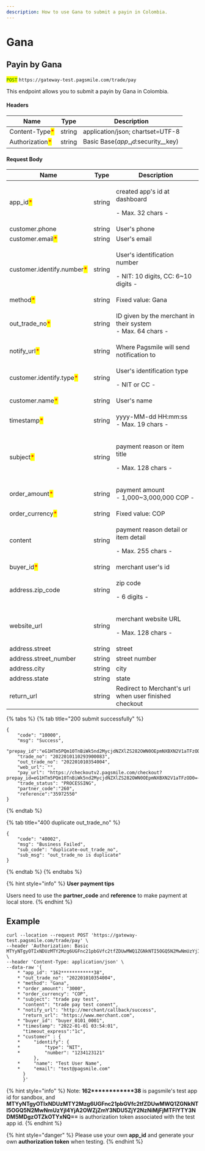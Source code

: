 ```yaml
---
description: How to use Gana to submit a payin in Colombia.
---
```


# Gana

## Payin by Gana

<mark style="color:green;">`POST`</mark> `https://gateway-test.pagsmile.com/trade/pay`

This endpoint allows you to submit a payin by Gana in Colombia.

#### Headers

| Name                                            | Type   | Description                           |
| ----------------------------------------------- | ------ | ------------------------------------- |
| Content-Type<mark style="color:red;">\*</mark>  | string | application/json; chartset=UTF-8      |
| Authorization<mark style="color:red;">\*</mark> | string | Basic Base($app\__id:$security\__key) |

#### Request Body

| Name                                                       | Type   | Description                                                                   |
| ---------------------------------------------------------- | ------ | ----------------------------------------------------------------------------- |
| app\_id<mark style="color:red;">\*</mark>                  | string | <p>created app's id at dashboard</p><p>- Max. 32 chars -</p>                  |
| customer.phone                                             | string | User's phone                                                                  |
| customer.email<mark style="color:red;">\*</mark>           | string | User's email                                                                  |
| customer.identify.number<mark style="color:red;">\*</mark> | string | <p>User's identification number</p><p>- NIT: 10 digits, CC: 6~10 digits -</p> |
| method<mark style="color:red;">\*</mark>                   | string | Fixed value: Gana                                                             |
| out\_trade\_no<mark style="color:red;">\*</mark>           | string | <p>ID given by the merchant in their system<br>- Max. 64 chars - </p>         |
| notify\_url<mark style="color:red;">\*</mark>              | string | Where Pagsmile will send notification to                                      |
| customer.identify.type<mark style="color:red;">\*</mark>   | string | <p>User's identification type</p><p>- NIT or CC -</p>                         |
| customer.name<mark style="color:red;">\*</mark>            | string | User's name                                                                   |
| timestamp<mark style="color:red;">\*</mark>                | string | <p>yyyy-MM-dd HH:mm:ss<br>- Max. 19 chars -</p>                               |
| subject<mark style="color:red;">\*</mark>                  | string | <p>payment reason or item title</p><p>- Max. 128 chars -</p>                  |
| order\_amount<mark style="color:red;">\*</mark>            | string | <p>payment amount<br>- 1,000~3,000,000 COP -</p>                              |
| order\_currency<mark style="color:red;">\*</mark>          | string | Fixed value: COP                                                              |
| content                                                    | string | <p>payment reason detail or item detail</p><p>- Max. 255 chars -</p>          |
| buyer\_id<mark style="color:red;">\*</mark>                | string | merchant user's id                                                            |
| address.zip\_code                                          | string | <p>zip code</p><p>- 6 digits -</p>                                            |
| website\_url                                               | string | <p>merchant website URL</p><p>- Max. 128 chars -</p>                          |
| address.street                                             | string | street                                                                        |
| address.street\_number                                     | string | street number                                                                 |
| address.city                                               | string | city                                                                          |
| address.state                                              | string | state                                                                         |
| return\_url                                                | string | Redirect to Merchant's url when user finished checkout                        |

{% tabs %}
{% tab title="200 submit successfully" %}
```
{
    "code": "10000",
    "msg": "Success",
    "prepay_id":"eG1HTm5PQm10TnBiWk5nd2MycjdNZXlZS282OWN0OEpmNXBXN2V1aTFzOD0=-48aB24cB",
    "trade_no": "2022010110293900083",
    "out_trade_no": "202201010354004",
    "web_url": "",
    "pay_url": "https://checkoutv2.pagsmile.com/checkout?prepay_id=eG1HTm5PQm10TnBiWk5nd2MycjdNZXlZS282OWN0OEpmNXBXN2V1aTFzOD0=-48aB24cB",
    "trade_status": "PROCESSING",
    "partner_code":"260",
    "reference":"35972550"
}
```
{% endtab %}

{% tab title="400 duplicate out_trade_no" %}
```
{
    "code": "40002",
    "msg": "Business Failed",
    "sub_code": "duplicate-out_trade_no",
    "sub_msg": "out_trade_no is duplicate"
}
```
{% endtab %}
{% endtabs %}

{% hint style="info" %}
**User payment tips**

Users need to use the **partner\_code** and **reference** to make payment at local store.
{% endhint %}

## Example

```
curl --location --request POST 'https://gateway-test.pagsmile.com/trade/pay' \
--header 'Authorization: Basic MTYyNTgyOTIxNDUzMTY2Mzg6UGFnc21pbGVfc2tfZDUwMWQ1ZGNkNTI5OGQ5N2MwNmUzYjI4YjA2OWZjZmY3NDU5ZjY2NzNiMjFjMTFlYTY3NDM5MDgzOTZkOTYxNQ==' \
--header 'Content-Type: application/json' \
--data-raw '{
    * "app_id": "162************38",
    * "out_trade_no": "202201010354004",
    * "method": "Gana",
    * "order_amount": "3000",
    * "order_currency": "COP",
    * "subject": "trade pay test",
      "content": "trade pay test conent",
    * "notify_url": "http://merchant/callback/success",
      "return_url": "https://www.merchant.com",
    * "buyer_id": "buyer_0101_0001",
    * "timestamp": "2022-01-01 03:54:01",
      "timeout_express":"1c",
    * "customer" : {
    *     "identify": {
    *         "type": "NIT",
    *         "number": "1234123121"
          },
    *     "name": "Test User Name",
    *     "email": "test@pagsmile.com"
      }
      }'
```

{% hint style="info" %}
Note:  **162\*\*\*\*\*\*\*\*\*\*\*\*38** is pagsmile's test app id for sandbox, and **MTYyNTgyOTIxNDUzMTY2Mzg6UGFnc21pbGVfc2tfZDUwMWQ1ZGNkNTI5OGQ5N2MwNmUzYjI4YjA2OWZjZmY3NDU5ZjY2NzNiMjFjMTFlYTY3NDM5MDgzOTZkOTYxNQ==** is authorization token associated with the test app id.&#x20;
{% endhint %}

{% hint style="danger" %}
Please use your own **app\_id** and generate your own **authorization token** when testing.
{% endhint %}
